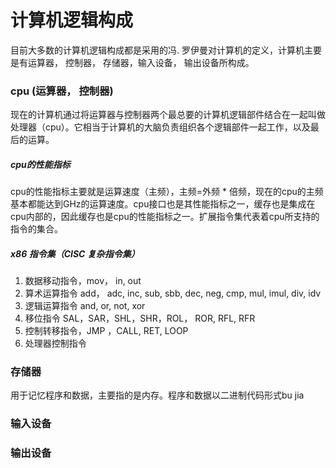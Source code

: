 # 计算机逻辑构成
  目前大多数的计算机逻辑构成都是采用的冯. 罗伊曼对计算机的定义，计算机主要是有运算器， 控制器， 存储器，输入设备， 输出设备所构成。
### cpu (运算器， 控制器)
  现在的计算机通过将运算器与控制器两个最总要的计算机逻辑部件结合在一起叫做处理器（cpu）。它相当于计算机的大脑负责组织各个逻辑部件一起工作，以及最后的运算。
##### cpu的性能指标
  cpu的性能指标主要就是运算速度（主频），主频=外频 * 倍频，现在的cpu的主频基本都能达到GHz的运算速度。cpu接口也是其性能指标之一，缓存也是集成在cpu内部的，因此缓存也是cpu的性能指标之一。扩展指令集代表着cpu所支持的指令的集合。
##### x86 指令集（CISC 复杂指令集）
1. 数据移动指令，mov， in, out 
2. 算术运算指令  add， adc, inc, sub, sbb, dec, neg, cmp, mul, imul, div, idv
3. 逻辑运算指令 and, or, not, xor
4. 移位指令 SAL，SAR，SHL，SHR，ROL， ROR, RFL, RFR
5. 控制转移指令，JMP ，CALL, RET, LOOP 
6. 处理器控制指令
### 存储器
  用于记忆程序和数据，主要指的是内存。程序和数据以二进制代码形式bu jia
### 输入设备
### 输出设备
<!--stackedit_data:
eyJoaXN0b3J5IjpbLTExOTAwMjMxOTEsNjM4MjQ4MDA4LDgzMz
kzMzgxNCw2MjA0OTExMjksLTE3ODU1MTE4NzQsMTk0Njk0NzI3
OCwtMTIwODY2MjAwMCwtNjA2ODQwNjQ3LC0yMDk3NTUyMDA1LC
0yMTQ2MzMzMjIwXX0=
-->